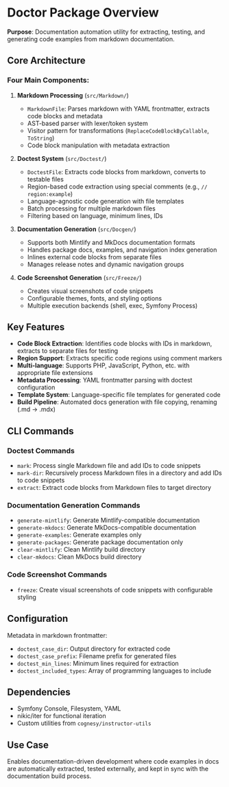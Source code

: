 # Doctor Package Overview

**Purpose**: Documentation automation utility for extracting, testing, and generating code examples from markdown documentation.

## Core Architecture

### Four Main Components:

1. **Markdown Processing** (`src/Markdown/`)
   - `MarkdownFile`: Parses markdown with YAML frontmatter, extracts code blocks and metadata
   - AST-based parser with lexer/token system
   - Visitor pattern for transformations (`ReplaceCodeBlockByCallable`, `ToString`)
   - Code block manipulation with metadata extraction

2. **Doctest System** (`src/Doctest/`)
   - `DoctestFile`: Extracts code blocks from markdown, converts to testable files
   - Region-based code extraction using special comments (e.g., `// region:example`)
   - Language-agnostic code generation with file templates
   - Batch processing for multiple markdown files
   - Filtering based on language, minimum lines, IDs

3. **Documentation Generation** (`src/Docgen/`)
   - Supports both Mintlify and MkDocs documentation formats
   - Handles package docs, examples, and navigation index generation
   - Inlines external code blocks from separate files
   - Manages release notes and dynamic navigation groups

4. **Code Screenshot Generation** (`src/Freeze/`)
   - Creates visual screenshots of code snippets
   - Configurable themes, fonts, and styling options
   - Multiple execution backends (shell, exec, Symfony Process)

## Key Features

- **Code Block Extraction**: Identifies code blocks with IDs in markdown, extracts to separate files for testing
- **Region Support**: Extracts specific code regions using comment markers
- **Multi-language**: Supports PHP, JavaScript, Python, etc. with appropriate file extensions
- **Metadata Processing**: YAML frontmatter parsing with doctest configuration
- **Template System**: Language-specific file templates for generated code
- **Build Pipeline**: Automated docs generation with file copying, renaming (.md → .mdx)

## CLI Commands

### Doctest Commands
- `mark`: Process single Markdown file and add IDs to code snippets
- `mark-dir`: Recursively process Markdown files in a directory and add IDs to code snippets
- `extract`: Extract code blocks from Markdown files to target directory

### Documentation Generation Commands
- `generate-mintlify`: Generate Mintlify-compatible documentation
- `generate-mkdocs`: Generate MkDocs-compatible documentation
- `generate-examples`: Generate examples only
- `generate-packages`: Generate package documentation only
- `clear-mintlify`: Clean Mintlify build directory
- `clear-mkdocs`: Clean MkDocs build directory

### Code Screenshot Commands
- `freeze`: Create visual screenshots of code snippets with configurable styling

## Configuration

Metadata in markdown frontmatter:
- `doctest_case_dir`: Output directory for extracted code
- `doctest_case_prefix`: Filename prefix for generated files
- `doctest_min_lines`: Minimum lines required for extraction
- `doctest_included_types`: Array of programming languages to include

## Dependencies

- Symfony Console, Filesystem, YAML
- nikic/iter for functional iteration
- Custom utilities from `cognesy/instructor-utils`

## Use Case

Enables documentation-driven development where code examples in docs are automatically extracted, tested externally, and kept in sync with the documentation build process.